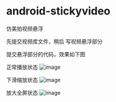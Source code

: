 # android-stickyvideo
仿美拍视频悬浮

先提交视频库文件，稍后 写视频悬浮部分

提交悬浮部分的代码，效果如下图

正常播放状态
![image](https://github.com/djonce/android-stickyvideo/blob/master/Screenshot/6B142384-9C3D-43CC-B140-E7CA3048AEAB.png)

下滑缩放状态
![image](https://github.com/djonce/android-stickyvideo/blob/master/Screenshot/A90E928D-A009-48CE-BF8C-F8DD080C3866.png)

放大全屏状态
![image](https://github.com/djonce/android-stickyvideo/blob/master/Screenshot/3BAF7EB1-064E-447B-A7BA-670A20FD1ECB.png)


